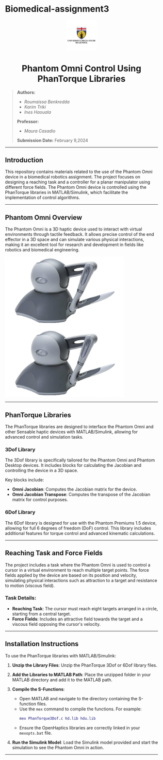 # Biomedical-assignment3
<div align="center">
  <a href="https://unige.it/en/">
    <img src="./logounige.jpg" width="20%" height="20%" title="University of Genoa" alt="University of Genoa">
  </a>
</div>

<h1 align="center"> Phantom Omni Control Using PhanTorque Libraries </h1>

> **Authors:**
> - *Roumaissa Benkredda*  
> - *Karim Triki*  
> - *Ines Haouala*  
>
> **Professor:**
> - *Maura Casadio*
>
> **Submission Date:** February 9,2024


---

<a name="introduction"></a>

## Introduction

This repository contains materials related to the use of the Phantom Omni device in a biomedical robotics assignment. The project focuses on designing a reaching task and a controller for a planar manipulator using different force fields. The Phantom Omni device is controlled using the PhanTorque libraries in MATLAB/Simulink, which facilitate the implementation of control algorithms.

---

<a name="phantom-omni-overview"></a>

## Phantom Omni Overview

The Phantom Omni is a 3D haptic device used to interact with virtual environments through tactile feedback. It allows precise control of the end effector in a 3D space and can simulate various physical interactions, making it an excellent tool for research and development in fields like robotics and biomedical engineering.

![Phantom Omni](./2omni.png)

---

<a name="phantorque-libraries"></a>

## PhanTorque Libraries

The PhanTorque libraries are designed to interface the Phantom Omni and other Sensable haptic devices with MATLAB/Simulink, allowing for advanced control and simulation tasks.

<a name="3dof-library"></a>

### 3Dof Library

The 3Dof library is specifically tailored for the Phantom Omni and Phantom Desktop devices. It includes blocks for calculating the Jacobian and controlling the device in a 3D space. 

Key blocks include:
- **Omni Jacobian**: Computes the Jacobian matrix for the device.
- **Omni Jacobian Transpose**: Computes the transpose of the Jacobian matrix for control purposes.

<a name="6dof-library"></a>

### 6Dof Library

The 6Dof library is designed for use with the Phantom Premiums 1.5 device, allowing for full 6 degrees of freedom (DoF) control. This library includes additional features for torque control and advanced kinematic calculations.

---

<a name="reaching-task-and-force-fields"></a>

## Reaching Task and Force Fields

The project includes a task where the Phantom Omni is used to control a cursor in a virtual environment to reach multiple target points. The force fields applied by the device are based on its position and velocity, simulating physical interactions such as attraction to a target and resistance to motion (viscous field).

### Task Details:
- **Reaching Task**: The cursor must reach eight targets arranged in a circle, starting from a central target.
- **Force Fields**: Includes an attractive field towards the target and a viscous field opposing the cursor's velocity.

---

<a name="installation-instructions"></a>

## Installation Instructions

To use the PhanTorque libraries with MATLAB/Simulink:

1. **Unzip the Library Files**: Unzip the PhanTorque 3Dof or 6Dof library files.
2. **Add the Libraries to MATLAB Path**: Place the unzipped folder in your MATLAB directory and add it to the MATLAB path.
3. **Compile the S-Functions**:
   - Open MATLAB and navigate to the directory containing the S-function files.
   - Use the `mex` command to compile the functions. For example:
     ```matlab
     mex PhanTorque3Dof.c hd.lib hdu.lib
     ```
   - Ensure the OpenHaptics libraries are correctly linked in your `mexopts.bat` file.

4. **Run the Simulink Model**: Load the Simulink model provided and start the simulation to see the Phantom Omni in action.

---

<a name="references"></a>


